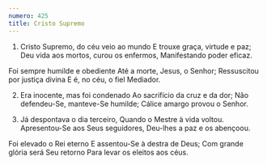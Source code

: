 ```yaml
---
numero: 425
title: Cristo Supremo
---
```

1. Cristo Supremo, do céu veio ao mundo
E trouxe graça, virtude e paz;
Deu vida aos mortos, curou os enfermos,
Manifestando poder eficaz.

Foi sempre humilde e obediente
Até a morte, Jesus, o Senhor;
Ressuscitou por justiça divina
E é, no céu, o fiel Mediador.

2. Era inocente, mas foi condenado
Ao sacrifício da cruz e da dor;
Não defendeu-Se, manteve-Se humilde;
Cálice amargo provou o Senhor.

3. Já despontava o dia terceiro,
Quando o Mestre à vida voltou.
Apresentou-Se aos Seus seguidores,
Deu-lhes a paz e os abençoou.

Foi elevado o Rei eterno
E assentou-Se à destra de Deus;
Com grande glória será Seu retorno
Para levar os eleitos aos céus.
